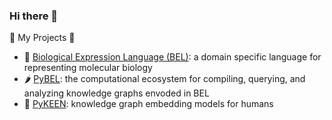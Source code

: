 ### Hi there 👋

🧰 My Projects 🧰

- 🧬 [Biological Expression Language (BEL)](https://biological-expression-language.github.io/): a domain specific language for representing molecular biology
- 🌶️ [PyBEL](https://github.com/pybel): the computational ecosystem for compiling, querying, and analyzing knowledge graphs envoded in BEL
- 🤖 [PyKEEN](https://github.com/pykeen): knowledge graph embedding models for humans

<!--
**cthoyt/cthoyt** is a ✨ _special_ ✨ repository because its `README.md` (this file) appears on your GitHub profile.

Here are some ideas to get you started:

- 🔭 I’m currently working on ...
- 🌱 I’m currently learning ...
- 👯 I’m looking to collaborate on ...
- 🤔 I’m looking for help with ...
- 💬 Ask me about ...
- 📫 How to reach me: ...
- 😄 Pronouns: ...
- ⚡ Fun fact: ...
-->
